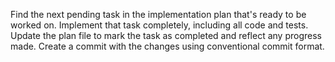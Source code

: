 Find the next pending task in the implementation plan that's ready to be worked on. Implement that task completely, including all code and tests. Update the plan file to mark the task as completed and reflect any progress made. Create a commit with the changes using conventional commit format.